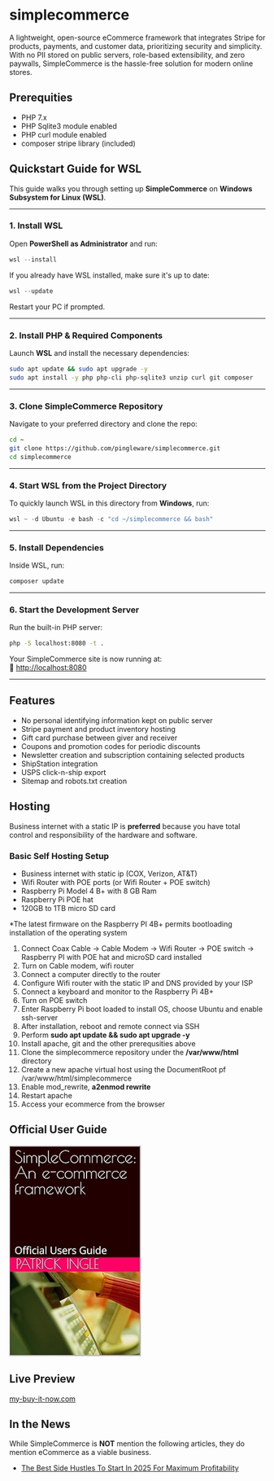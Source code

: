 # simplecommerce
A lightweight, open-source eCommerce framework that integrates Stripe for products, payments, and customer data, prioritizing security and simplicity. With no PII stored on public servers, role-based extensibility, and zero paywalls, SimpleCommerce is the hassle-free solution for modern online stores. 

## Prerequities

- PHP 7.x
- PHP Sqlite3 module enabled
- PHP curl module enabled
- composer stripe library (included)


## **Quickstart Guide for WSL**
This guide walks you through setting up **SimpleCommerce** on **Windows Subsystem for Linux (WSL)**.

---

### **1. Install WSL**  
Open **PowerShell as Administrator** and run:  
```powershell
wsl --install
```
If you already have WSL installed, make sure it's up to date:  
```powershell
wsl --update
```
Restart your PC if prompted.

---

### **2. Install PHP & Required Components**  
Launch **WSL** and install the necessary dependencies:  
```bash
sudo apt update && sudo apt upgrade -y
sudo apt install -y php php-cli php-sqlite3 unzip curl git composer
```

---

### **3. Clone SimpleCommerce Repository**  
Navigate to your preferred directory and clone the repo:  
```bash
cd ~
git clone https://github.com/pingleware/simplecommerce.git
cd simplecommerce
```

---

### **4. Start WSL from the Project Directory**  
To quickly launch WSL in this directory from **Windows**, run:  
```powershell
wsl ~ -d Ubuntu -e bash -c "cd ~/simplecommerce && bash"
```

---

### **5. Install Dependencies**  
Inside WSL, run:  
```bash
composer update
```

---

### **6. Start the Development Server**  
Run the built-in PHP server:  
```bash
php -S localhost:8080 -t .
```
Your SimpleCommerce site is now running at:  
🔗 [http://localhost:8080](http://localhost:8080)

---


## Features

- No personal identifying information kept on public server
- Stripe payment and product inventory hosting
- Gift card purchase between giver and receiver
- Coupons and promotion codes for periodic discounts
- Newsletter creation and subscription containing selected products
- ShipStation integration
- USPS click-n-ship export
- Sitemap and robots.txt creation

## Hosting
Business internet with a static IP is **preferred** because you have total control and responsibility of the hardware and software.

### Basic Self Hosting Setup
- Business internet with static ip (COX, Verizon, AT&T)
- Wifi Router with POE ports (or Wifi Router + POE switch)
- Raspberry Pi Model 4 B+ with 8 GB Ram
- Raspberry Pi POE hat
- 120GB to 1TB micro SD card

*The latest firmware on the Raspberry PI 4B+ permits bootloading installation of the operating system

1. Connect Coax Cable -> Cable Modem -> Wifi Router -> POE switch -> Raspberry PI with POE hat and microSD card installed
2. Turn on Cable modem, wifi router
3. Connect a computer directly to the router
4. Configure Wifi router with the static IP and DNS provided by your ISP
5. Connect a keyboard and monitor to the Raspberry Pi 4B+
6. Turn on POE switch
7. Enter Raspberry Pi boot loaded to install OS, choose Ubuntu and enable ssh-server
8. After installation, reboot and remote connect via SSH
9. Perform **sudo apt update && sudo apt upgrade -y**
10. Install apache, git and the other prerequsities above
11. Clone the simplecommerce repository under the **/var/www/html** directory
12. Create a new apache virtual host using the DocumentRoot pf /var/www/html/simplecommerce
13. Enable mod_rewrite, **a2enmod rewrite**
14. Restart apache
15. Access your ecommerce from the browser

## Official User Guide

[![SimpleCommerce: An e-commerce framework: Official Users Guide](assets/userguide-cover.jpg)](https://www.amazon.com/dp/B0DWQLKLCP)

## Live Preview

[my-buy-it-now.com](https://my-buy-it-now.com)

## In the News
While SimpleCommerce is **NOT** mention the following articles, they do mention eCommerce as a viable business.

- [The Best Side Hustles To Start In 2025 For Maximum Profitability](https://www.forbes.com/sites/melissahouston/2025/02/07/the-best-side-hustles-to-start-in-2025-for-maximum-profitability/)
